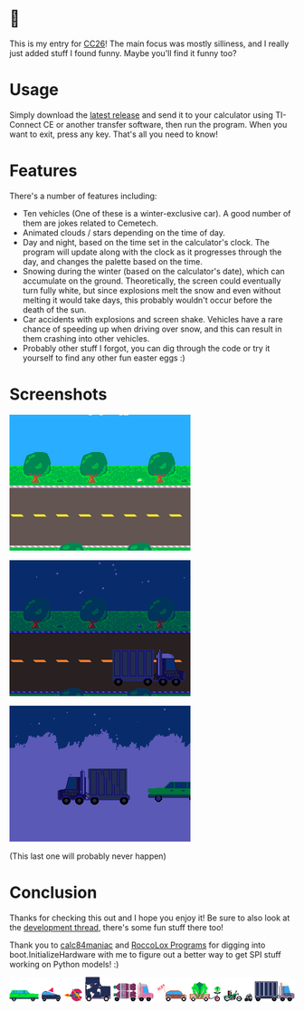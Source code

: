# 🚗

This is my entry for [CC26](https://www.cemetech.net/news/2023/11/1007/_/cemetech-contest-26-screensaver)! The main focus was mostly silliness, and I really just added stuff I found funny. Maybe you'll find it funny too?

# Usage

Simply download the [latest release](https://github.com/TIny-Hacker/road-to-nowhere/releases/latest) and send it to your calculator using TI-Connect CE or another transfer software, then run the program. When you want to exit, press any key. That's all you need to know!

# Features

There's a number of features including:
- Ten vehicles (One of these is a winter-exclusive car). A good number of them are jokes related to Cemetech.
- Animated clouds / stars depending on the time of day.
- Day and night, based on the time set in the calculator's clock. The program will update along with the clock as it progresses through the day, and changes the palette based on the time.
- Snowing during the winter (based on the calculator's date), which can accumulate on the ground. Theoretically, the screen could eventually turn fully white, but since explosions melt the snow and even without melting it would take days, this probably wouldn't occur before the death of the sun.
- Car accidents with explosions and screen shake. Vehicles have a rare chance of speeding up when driving over snow, and this can result in them crashing into other vehicles.
- Probably other stuff I forgot, you can dig through the code or try it yourself to find any other fun easter eggs :)

# Screenshots

![Main](images/main.gif)

![Night](images/night.png)

![Impossible](images/probablynotpossible.png)

(This last one will probably never happen)

# Conclusion

Thanks for checking this out and I hope you enjoy it! Be sure to also look at the [development thread](https://www.cemetech.net/forum/viewtopic.php?t=19353), there's some fun stuff there too! 

Thank you to [calc84maniac](https://github.com/calc84maniac/) and [RoccoLox Programs](https://github.com/roccoloxprograms/) for digging into boot.InitializeHardware with me to figure out a better way to get SPI stuff working on Python models! :)

![All the cars](images/allthecars.png)
